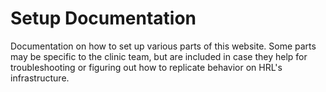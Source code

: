 # Setup Documentation

Documentation on how to set up various parts of this website. Some parts may be specific to the clinic team, but are included in case they help for troubleshooting or figuring out how to replicate behavior on HRL's infrastructure. 